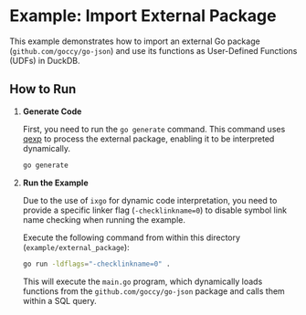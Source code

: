 # Example: Import External Package

This example demonstrates how to import an external Go package (`github.com/goccy/go-json`) and use its functions as User-Defined Functions (UDFs) in DuckDB.

## How to Run

1.  **Generate Code**

    First, you need to run the `go generate` command. This command uses [qexp](https://github.com/goplus/ixgo/tree/main/cmd/qexp) to process the external package, enabling it to be interpreted dynamically.

    ```bash
    go generate
    ```

2.  **Run the Example**

    Due to the use of `ixgo` for dynamic code interpretation, you need to provide a specific linker flag (`-checklinkname=0`) to disable symbol link name checking when running the example.

    Execute the following command from within this directory (`example/external_package`):

    ```bash
    go run -ldflags="-checklinkname=0" .
    ```

    This will execute the `main.go` program, which dynamically loads functions from the `github.com/goccy/go-json` package and calls them within a SQL query.
